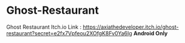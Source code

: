 # Ghost-Restaurant

Ghost Restaurant Itch.io Link : https://axiathedeveloper.itch.io/ghost-restaurant?secret=e2fx7Vpfeou2XOfgK8Fv0Ya6Ig
**Android Only**
